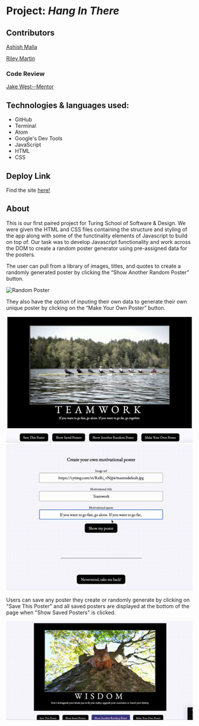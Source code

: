 # Project: *Hang In There*

## Contributors
[Ashish Malla](https://github.com/asiisii)

[Riley Martin](https://github.com/RMartin0717)

### Code Review

[Jake West--Mentor](https://github.com/jkwest-93)

## Technologies & languages used:
- GitHub
- Terminal
- Atom
- Google's Dev Tools
- JavaScript
- HTML
- CSS

## Deploy Link
Find the site [here!](https://asiisii.github.io/hang-in-there-boilerplate/)

## About
This is our first paired project for Turing School of Software & Design. We were given the HTML and CSS files containing the structure and styling of the app along with some of the functinality elements of Javascript to build on top of. Our task was to develop Javascript functionality and work across the DOM to create a random poster generator using pre-assigned data for the posters. 

The user can pull from a library of images, titles, and quotes to create a randomly generated poster by clicking the “Show Another Random Poster” button. 

![Random Poster](<img src="/random-poster.png" width="100">)

They also have the option of inputing their own data to generate their own unique poster by clicking on the “Make Your Own Poster” button. 

![Create Poster](/created-poster.png)
![Create Poster Gif](/create-new-poster.gif) 

Users can save any poster they create or randomly generate by clicking on "Save This Poster" and all saved posters are displayed at the bottom of the page when "Show Saved Posters" is clicked.


![Save Poster Gif](/save-poster.gif)



